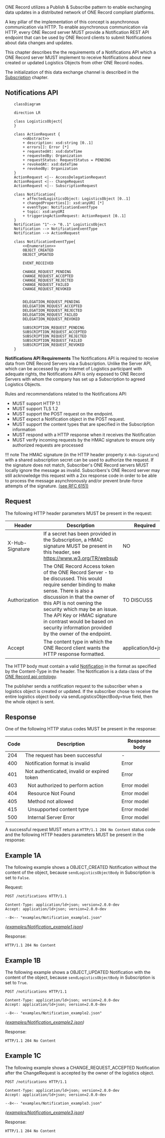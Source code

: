 ONE Record utilizes a Publish & Subscribe pattern to enable exchanging data updates in a distributed network of ONE Record compliant platforms.

A key pillar of the implementation of this concept is asynchronous communication via HTTP. 
To enable asynchronous communication via HTTP, every ONE Record server MUST provide a Notification REST API endpoint that can be used by ONE Record clients to submit Notifications about data changes and updates.

This chapter describes the the requirements of a Notifications API which a ONE Record server MUST implement to receive Notifications about new created or updated Logistics Objects from other ONE Record nodes.

The initialization of this data exchange channel is described in the [Subscription](subscriptions.md) chapter.

## Notifications API

```mermaid
    classDiagram

    direction LR   

    class LogisticsObject{                
    }

    class ActionRequest {
        <<Abstract>> 
        + description: xsd:string [0..1]
        + errors[]: Error [*]
        + requestedAt: xsd:dateTime         
        + requestedBy: Organization    
        + requestStatus: RequestStatus = PENDING
        + revokedAt: xsd:dateTime         
        + revokedBy: Organization 
    }
    ActionRequest <|-- AccessDelegationRequest
    ActionRequest <|-- ChangeRequest
    ActionRequest <|-- SubscriptionRequest

    class Notification{
        + affectedLogisticsObject: LogisticsObject [0..1]        
        + changedProperties[]: xsd:anyURI [*]
        + eventType: NotificationEventType
        + topic: xsd:anyURI
        + triggeringActionRequest: ActionRequest [0..1]  
    }
    Notification "1"--> "0..1" LogisticsObject
    Notification --> NotificationEventType
    Notification --> ActionRequest    

    class NotificationEventType{
        <<Enumeration>>
        OBJECT_CREATED
        OBJECT_UPDATED

        EVENT_RECEIVED

        CHANGE_REQUEST_PENDING
        CHANGE_REQUEST_ACCEPTED                
        CHANGE_REQUEST_REJECTED
        CHANGE_REQUEST_FAILED        
        CHANGE_REQUEST_REVOKED
        

        DELEGATION_REQUEST_PENDING
        DELEGATION_REQUEST_ACCEPTED                
        DELEGATION_REQUEST_REJECTED
        DELEGATION_REQUEST_FAILED
        DELEGATION_REQUEST_REVOKED

        SUBSCRIPTION_REQUEST_PENDING
        SUBSCRIPTION_REQUEST_ACCEPTED                
        SUBSCRIPTION_REQUEST_REJECTED
        SUBSCRIPTION_REQUEST_FAILED
        SUBSCRIPTION_REQUEST_REVOKED
    }
```

**Notifications API Requirements**
The Notifications API is required to receive data from ONE Record Servers via a Subscription. Unlike the Server API, which can be accessed by any Internet of Logistics participant with adequate rights, the Notifications API is only exposed to ONE Record Servers with whom the company has set up a Subscription to agreed Logistics Objects.

Rules and recommendations related to the Notifications API:

- MUST support HTTP 1.1
- MUST support TLS 1.2
- MUST support the POST request on the endpoint.
- MUST expect a Notification object in the POST request. 
- MUST support the content types that are specified in the Subscription information
- MUST respond with a HTTP response when it receives the Notification
- MUST verify incoming requests by the HMAC signature to ensure only authorized requests are processed 

!!! note 
    The HMAC signature (in the HTTP header property `X-Hub-Signature`) with a shared subscription secret can be used to authorize the request. If the signature does not match, Subscriber's ONE Record servers MUST locally ignore the message as invalid. Subscribers's ONE Record server may still acknowledge this request with a 2xx response code in order to be able to process the message asynchronously and/or prevent brute-force attempts of the signature. [(see RFC 6151)](https://tools.ietf.org/html/rfc6151)
    
## Request

The following HTTP header parameters MUST be present in the request:

| Header | Description | Required |
| ------ | ----------- | -------- |    		
| X-Hub-Signature | 	If a secret has been provided in the Subscription, a HMAC signature MUST be present in this header, see https://www.w3.org/TR/websub	 | NO | 
| Authorization	| The ONE Record Access token of the ONE Record Server - to be discussed. This would require sender binding to make sense. There is also a discussion in that the owner of this API is not owning the security which may be an issue. The API Key or HMAC signature in contrast would be based on security information provided by the owner of the endpoint.	|  TO DISCUSS | 
| Accept       | The content type in which the ONE Record client wants the HTTP response formatted.        | application/ld+json |


The HTTP body must contain a valid [Notification](https://onerecord.iata.org/ns/api/2.0.0#Notification) in the format as specified by the Content-Type in the header.
The Notification is a data class of the [ONE Record api ontology](https://onerecord.iata.org/ns/api/2.0.0). 

The publisher sends a notification request to the subscriber when a logistics object is created or updated. 
If the subscriber chose to receive the entire logistics object body via sendLogisticsObjectBody=true field, then the whole object is sent.

## Response

One of the following HTTP status codes MUST be present in the response:

| Code    | Description               | Response body     |
| ------- |  ----------------------- | ----------------- |
| 204 |     The request has been successful | - |
| 400 |     Notification format is invalid    | Error         |
| 401 |     Not authenticated, invalid or expired token    | Error         |
| 403 | 	Not authorized to perform action | Error model       |
| 404 | 	Resource Not Found | Error model       |
| 405 | 	Method not allowed | Error model       |
| 415 | 	Unsupported content type | Error model       |
| 500 |     Internal Server Error | Error model       |

A successful request MUST return a `HTTP/1.1 204 No Content` status code and the following HTTP headers parameters MUST be present in the response:

## Example 1A

The following example shows a OBJECT_CREATED Notification without the content of the object, because `sendLogisticsObjectBody` in Subscription is set to `False`.

Request:

```http
POST /notifications HTTP/1.1

Content-Type: application/ld+json; version=2.0.0-dev
Accept: application/ld+json; version=2.0.0-dev

--8<-- "examples/Notification_example1.json"
```
_([examples/Notification_example1.json](examples/Notification_example1.json))_

Response:
```http
HTTP/1.1 204 No Content
```


## Example 1B

The following example shows a OBJECT_UPDATED Notification with the content of the object, because `sendLogisticsObjectBody` in Subscription is set to `True`.

```http
POST /notifications HTTP/1.1

Content-Type: application/ld+json; version=2.0.0-dev
Accept: application/ld+json; version=2.0.0-dev

--8<-- "examples/Notification_example2.json"
```
_([examples/Notification_example2.json](examples/Notification_example2.json))_

Response:
```http
HTTP/1.1 204 No Content
```


## Example 1C

The following example shows a CHANGE_REQUEST_ACCEPTED Notification after the ChangeRequest is accepted by the owner of the logistics object.

```http
POST /notifications HTTP/1.1

Content-Type: application/ld+json; version=2.0.0-dev
Accept: application/ld+json; version=2.0.0-dev

--8<-- "examples/Notification_example3.json"
```
_([examples/Notification_example3.json](examples/Notification_example3.json))_

Response:
```http
HTTP/1.1 204 No Content
```